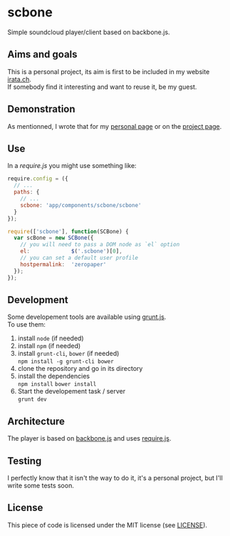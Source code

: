 scbone
======

Simple soundcloud player/client based on backbone.js.


Aims and goals
--------------

This is a personal project, its aim is first to be included in my website [irata.ch](http://irata.ch).  
If somebody find it interesting and want to reuse it, be my guest.

Demonstration
-------------

As mentionned, I wrote that for my [personal page](http://irata.ch) or on the [project page](http://zeropaper.github.io/scbone/).

Use
---

In a _require.js_ you might use something like:
```js
require.config = ({
  // ...
  paths: {
    // ...
    scbone: 'app/components/scbone/scbone'
  }
});

require(['scbone'], function(SCBone) {
  var scBone = new SCBone({
    // you will need to pass a DOM node as `el` option
    el:             $('.scbone')[0],
    // you can set a default user profile
    hostpermalink:  'zeropaper'
  });
});
```

Development
-----------

Some developement tools are available using [grunt.js](http://gruntjs.com).  
To use them:

1. install `node` (if needed)
2. install `npm` (if needed)
3. install `grunt-cli`, `bower` (if needed)   
   `npm install -g grunt-cli bower`
4. clone the repository and go in its directory
5. install the dependencies   
   `npm install` `bower install`
6. Start the developement task / server  
   `grunt dev`

Architecture
------------

The player is based on [backbone.js](http://backbone.org) and uses [require.js]().

Testing
-------

I perfectly know that it isn't the way to do it, it's a personal project, but I'll write some tests soon.

License
-------

This piece of code is licensed under the MIT license (see [LICENSE](https://raw.github.com/zeropaper/scbone/master/LICENSE)).